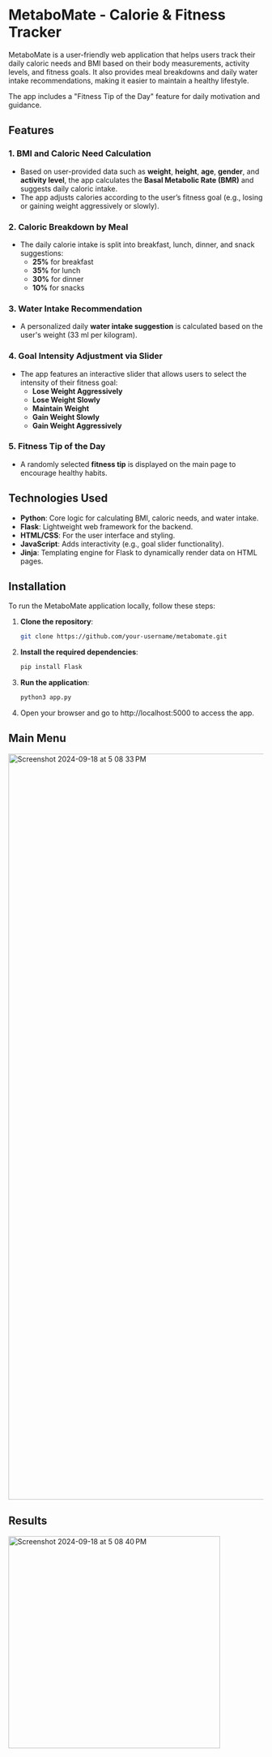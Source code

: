 # MetaboMate - Calorie & Fitness Tracker

MetaboMate is a user-friendly web application that helps users track their daily caloric needs and BMI based on their body measurements, activity levels, and fitness goals. It also provides meal breakdowns and daily water intake recommendations, making it easier to maintain a healthy lifestyle. 

The app includes a "Fitness Tip of the Day" feature for daily motivation and guidance.

## Features

### 1. **BMI and Caloric Need Calculation**
   - Based on user-provided data such as **weight**, **height**, **age**, **gender**, and **activity level**, the app calculates the **Basal Metabolic Rate (BMR)** and suggests daily caloric intake.
   - The app adjusts calories according to the user’s fitness goal (e.g., losing or gaining weight aggressively or slowly).

### 2. **Caloric Breakdown by Meal**
   - The daily calorie intake is split into breakfast, lunch, dinner, and snack suggestions:
     - **25%** for breakfast
     - **35%** for lunch
     - **30%** for dinner
     - **10%** for snacks

### 3. **Water Intake Recommendation**
   - A personalized daily **water intake suggestion** is calculated based on the user's weight (33 ml per kilogram).

### 4. **Goal Intensity Adjustment via Slider**
   - The app features an interactive slider that allows users to select the intensity of their fitness goal:
     - **Lose Weight Aggressively**
     - **Lose Weight Slowly**
     - **Maintain Weight**
     - **Gain Weight Slowly**
     - **Gain Weight Aggressively**

### 5. **Fitness Tip of the Day**
   - A randomly selected **fitness tip** is displayed on the main page to encourage healthy habits.

## Technologies Used

- **Python**: Core logic for calculating BMI, caloric needs, and water intake.
- **Flask**: Lightweight web framework for the backend.
- **HTML/CSS**: For the user interface and styling.
- **JavaScript**: Adds interactivity (e.g., goal slider functionality).
- **Jinja**: Templating engine for Flask to dynamically render data on HTML pages.

## Installation

To run the MetaboMate application locally, follow these steps:

1. **Clone the repository**:
   ```bash
   git clone https://github.com/your-username/metabomate.git
2. **Install the required dependencies**:
   ```bash
   pip install Flask
3. **Run the application**:
   ```bash
   python3 app.py
4. Open your browser and go to http://localhost:5000 to access the app.
   
## Main Menu
<img width="1470" alt="Screenshot 2024-09-18 at 5 08 33 PM" src="https://github.com/user-attachments/assets/0f9a2510-1008-4fa7-85a5-8a0cc18af7ff">

## Results
<img width="418" alt="Screenshot 2024-09-18 at 5 08 40 PM" src="https://github.com/user-attachments/assets/49200074-114f-405f-8fed-e57eb0afd77d">

